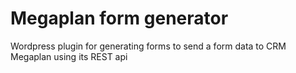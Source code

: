 # Megaplan form generator
Wordpress plugin for generating forms to send a form data to CRM Megaplan using its REST api